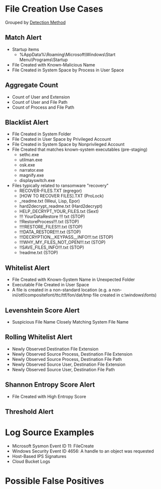 # File Creation Use Cases

Grouped by [Detection Method](/Detection-Methods.md)

## Match Alert
- Startup items
  - %AppData%\Roaming\Microsoft\Windows\Start Menu\Programs\Startup
- File Created with Known-Malicious Name
- File Created in System Space by Process in User Space


## Aggregate Count
- Count of User and Extension
- Count of User and File Path
- Count of Process and File Path


## Blacklist Alert
- File Created in System Folder
- File Created in User Space by Privileged Account
- File Created in System Space by Nonprivileged Account
- File Created that matches known-system executables (pre-staging)
  - sethc.exe
  - utilman.exe
  - osk.exe
  - narrator.exe
  - magnify.exe
  - displayswitch.exe
- Files typically related to ransomware "recovery"
  - RECOVER-FILES.TXT (egregor)
  - [HOW TO RECOVER FILES].TXT (ProLock)
  - \_readme.txt (Weui, Lisp, Epor)
  - hard2decrypt_readme.txt (Hard2decrypt)
  - HELP_DECRYPT_YOUR_FILES.txt (Sext)
  - !!! YourDataRestore !!! txt (STOP)
  - !!RestoreProcess!!!.txt (STOP)
  - !!!!RESTORE_FILES!!!.txt (STOP)
  - !!!DATA_RESTORE!!!.txt (STOP)
  - !!!DECRYPTION__KEYPASS__INFO!!!.txt (STOP)
  - !!!WHY_MY_FILES_NOT_OPEN!!!.txt (STOP)
  - !!SAVE_FILES_INFO!!!.txt (STOP)
  - !readme.txt (STOP)


## Whitelist Alert
- File Created with Known-System Name in Unexpected Folder
- Executable File Created in User Space
- A file is created in a non-standard location (e.g. a non-ini/otf/compositefont/ttc/ttf/fon/dat/tmp file created in c:\windows\fonts)


## Levenshtein Score Alert
- Suspicious File Name Closely Matching System File Name


## Rolling Whitelist Alert
- Newly Observed Destination File Extension
- Newly Observed Source Process, Destination File Extension
- Newly Observed Source Process, Destination File Path
- Newly Observed Source User, Destination File Extension
- Newly Observed Source User, Destination File Path


## Shannon Entropy Score Alert
- File Created with High Entropy Score


## Threshold Alert


# Log Source Examples
- Microsoft Sysmon Event ID 11: FileCreate
- Windows Security Event ID 4656: A handle to an object was requested
- Host-Based IPS Signatures
- Cloud Bucket Logs
 

# Possible False Positives
